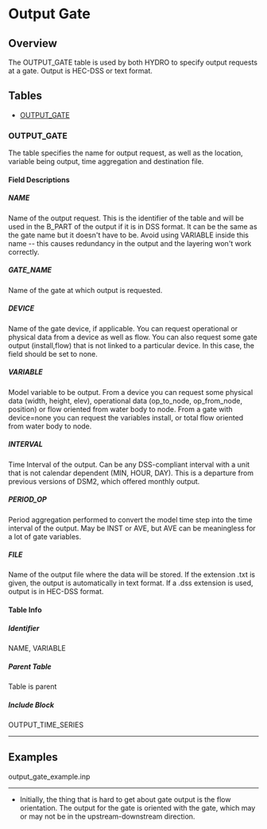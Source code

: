 # Output Gate

## Overview

The OUTPUT_GATE table is used by both HYDRO to specify output requests
at a gate. Output is HEC-DSS or text format.

## Tables

- [OUTPUT_GATE](#output_gate)

### OUTPUT_GATE

The table specifies the name for output request, as well as the
location, variable being output, time aggregation and destination file.

#### Field Descriptions

##### NAME

Name of the output request. This is the identifier of the table and will
be used in the B_PART of the output if it is in DSS format. It can be
the same as the gate name but it doesn't have to be. Avoid using
VARIABLE inside this name -- this causes redundancy in the output and
the layering won't work correctly.

##### GATE_NAME

Name of the gate at which output is requested.

##### DEVICE

Name of the gate device, if applicable. You can request operational or
physical data from a device as well as flow. You can also request some
gate output (install,flow) that is not linked to a particular device. In
this case, the field should be set to none.

##### VARIABLE

Model variable to be output. From a device you can request some physical
data (width, height, elev), operational data
(op_to_node, op_from_node, position) or flow oriented from water body
to node. From a gate with device=none you can request the
variables install, or total flow oriented from water body to node.

##### INTERVAL

Time Interval of the output. Can be any DSS-compliant interval with a
unit that is not calendar dependent (MIN, HOUR, DAY). This is a
departure from previous versions of DSM2, which offered monthly output.

##### PERIOD_OP

Period aggregation performed to convert the model time step into the
time interval of the output. May be INST or AVE, but AVE can be
meaningless for a lot of gate variables.

##### FILE

Name of the output file where the data will be stored. If the extension
.txt is given, the output is automatically in text format. If a .dss
extension is used, output is in HEC-DSS format.

#### Table Info

##### Identifier

NAME, VARIABLE

##### Parent Table

Table is parent

##### Include Block

OUTPUT_TIME_SERIES

---

## Examples

output_gate_example.inp

---

- Initially, the thing that is hard to get about gate output is the
  flow orientation. The output for the gate is oriented with the gate,
  which may or may not be in the upstream-downstream direction.
